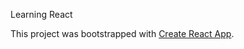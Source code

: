 Learning React


This project was bootstrapped with [Create React App](https://github.com/facebook/create-react-app).


